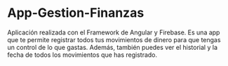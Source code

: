 # App-Gestion-Finanzas
Aplicación realizada con el Framework de Angular y Firebase. Es una app que te permite registrar todos tus movimientos de dinero para que tengas un control de lo que gastas. Además, también puedes ver el historial y la fecha de todos los movimientos que has registrado.
